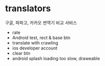 # translators
구글, 파파고, 카카오 번역기 비교 서비스


- rate
- Android test, rect & base btn
- translate with crawling
- ios developer account
- clear btn
- android splash loading too slow, draweable